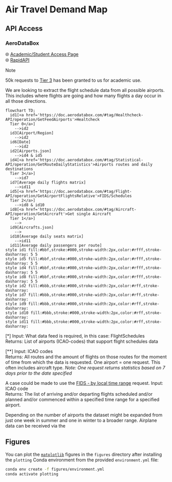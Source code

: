 # Air Travel Demand Map

## API Access

### AeroDataBox

🌐 [Academic/Student Access Page](https://aerodatabox.com/students/) \
🌐 [RapidAPI](https://rapidapi.com/hub)

> [!NOTE]
> 50k requests to [Tier 3](https://rapidapi.com/aedbx-aedbx/api/aerodatabox/pricing) has been granted to us for academic use.

We are looking to extract the flight schedule data from all possible airports. This includes where flights are going and how many flights a day occur in all those directions.

```mermaid
flowchart TD;
  id1[<a href='https://doc.aerodatabox.com/#tag/Healthcheck-API/operation/GetFeedAirports'>Healtcheck
  Tier 0</a>]
    -->id2
  id3[Airport/Region]
    -->id2
  id6[Date]
	-->id2
  id2[Airports.json]
    -->id4 & id5
  id4[<a href='https://doc.aerodatabox.com/#tag/Statistical-API/operation/GetRouteDailyStatistics'>Airports routes and daily destinations
  Tier 3</a>]
    -->id7
  id7[Average daily flights matrix]
    -->id11
  id5[<a href='https://doc.aerodatabox.com/#tag/Flight-API/operation/GetAirportFlightsRelative'>FIDS/Schedules
  Tier 2</a>]
    -->id8 & id10
  id8[<a href='https://doc.aerodatabox.com/#tag/Aircraft-API/operation/GetAircraft'>Get single Aircraft
  Tier 1</a>]
    -->
  id9[Aircrafts.json]
    -->
  id10[Average daily seats matrix]
    -->id11
  id11[Average daily passengers per route]
style id1 fill:#bbf,stroke:#000,stroke-width:2px,color:#rfff,stroke-dasharray: 5 5
style id5 fill:#bbf,stroke:#000,stroke-width:2px,color:#rfff,stroke-dasharray: 5 5
style id4 fill:#bbf,stroke:#000,stroke-width:2px,color:#rfff,stroke-dasharray: 5 5
style id8 fill:#bbf,stroke:#000,stroke-width:2px,color:#rfff,stroke-dasharray: 5 5
style id2 fill:#bbb,stroke:#000,stroke-width:2px,color:#rff,stroke-dasharray:
style id7 fill:#bbb,stroke:#000,stroke-width:2px,color:#rff,stroke-dasharray:
style id9 fill:#bbb,stroke:#000,stroke-width:2px,color:#rff,stroke-dasharray:
style id10 fill:#bbb,stroke:#000,stroke-width:2px,color:#rff,stroke-dasharray:
style id11 fill:#bbb,stroke:#000,stroke-width:2px,color:#rff,stroke-dasharray:

```
[*] Input: What data feed is required, in this case: FlightSchedules  
Returns: List of airports (ICAO-codes) that support flight schedules data  

[**] Input: ICAO codes  
Returns: All routes and the amount of flights on those routes for the moment of time from which the data is requested. One airport = one request. This often includes aircraft type. _Note: One request returns statistics based on 7 days prior to the date specified_

A case could be made to use the [FIDS - by local time range](https://doc.aerodatabox.com/#tag/Flight-API/operation/GetAirportFlights) request. 
Input: ICAO code  
Returns: The list of arriving and/or departing flights scheduled and/or planned and/or commenced within a specified time range for a specified airport.

Depending on the number of airports the dataset might be expanded from just one week in summer and one in winter to a broader range.
Airplane data can be received via the 

## Figures

You can plot the [`matplotlib`](https://matplotlib.org) figures in the `figures` directory after installing the `plotting` Conda environment from the provided `environment.yml` file:

```bash
conda env create -f figures/environment.yml
conda activate plotting
```